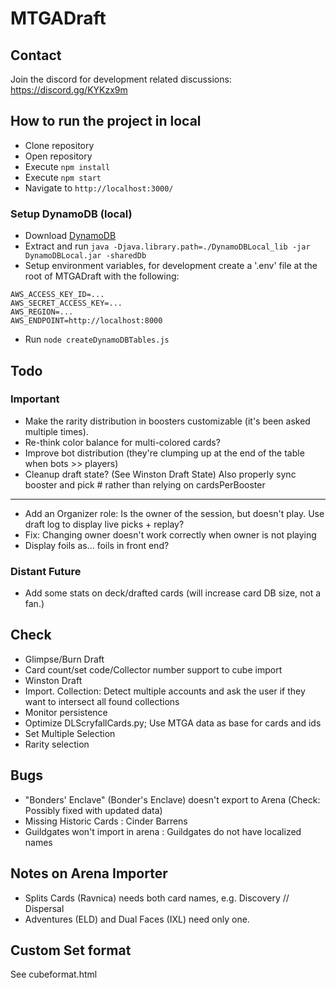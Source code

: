 # MTGADraft

## Contact

Join the discord for development related discussions: https://discord.gg/KYKzx9m

## How to run the project in local

-   Clone repository
-   Open repository
-   Execute `npm install`
-   Execute `npm start`
-   Navigate to `http://localhost:3000/`

### Setup DynamoDB (local)

-   Download [DynamoDB](https://docs.aws.amazon.com/amazondynamodb/latest/developerguide/DynamoDBLocal.DownloadingAndRunning.html)
-   Extract and run `java -Djava.library.path=./DynamoDBLocal_lib -jar DynamoDBLocal.jar -sharedDb`
-   Setup environment variables, for development create a '.env' file at the root of MTGADraft with the following:

```
AWS_ACCESS_KEY_ID=...
AWS_SECRET_ACCESS_KEY=...
AWS_REGION=...
AWS_ENDPOINT=http://localhost:8000
```

-   Run `node createDynamoDBTables.js`

## Todo

### Important

-   Make the rarity distribution in boosters customizable (it's been asked multiple times).
-   Re-think color balance for multi-colored cards?
-   Improve bot distribution (they're clumping up at the end of the table when bots >> players)
-   Cleanup draft state? (See Winston Draft State) Also properly sync booster and pick # rather than relying on cardsPerBooster

---

-   Add an Organizer role: Is the owner of the session, but doesn't play. Use draft log to display live picks + replay?
-   Fix: Changing owner doesn't work correctly when owner is not playing
-   Display foils as... foils in front end?

### Distant Future

-   Add some stats on deck/drafted cards (will increase card DB size, not a fan.)

## Check

-   Glimpse/Burn Draft
-   Card count/set code/Collector number support to cube import
-   Winston Draft
-   Import. Collection: Detect multiple accounts and ask the user if they want to intersect all found collections
-   Monitor persistence
-   Optimize DLScryfallCards.py; Use MTGA data as base for cards and ids
-   Set Multiple Selection
-   Rarity selection

## Bugs

-   "Bonders' Enclave" (Bonder's Enclave) doesn't export to Arena (Check: Possibly fixed with updated data)
-   Missing Historic Cards : Cinder Barrens
-   Guildgates won't import in arena : Guildgates do not have localized names

## Notes on Arena Importer

-   Splits Cards (Ravnica) needs both card names, e.g. Discovery // Dispersal
-   Adventures (ELD) and Dual Faces (IXL) need only one.

## Custom Set format

See cubeformat.html

